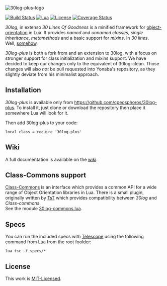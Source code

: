 ![30log-plus-logo](https://github.com/cpeosphoros/30log-plus/raw/master/30log-plus-logo.png)

[![Build Status](https://travis-ci.org/cpeosphoros/30log-plus.png)](https://travis-ci.org/cpeosphoros/30log-plus)
[![Lua](https://img.shields.io/badge/Lua-5.1%2C%205.2%2C%205.3%2C%20JIT-blue.svg)]()
[![License](http://img.shields.io/badge/Licence-MIT-brightgreen.svg)](LICENSE)
[![Coverage Status](https://coveralls.io/repos/github/cpeosphoros/30log-plus/badge.svg?branch=master)](https://coveralls.io/github/cpeosphoros/30log-plus?branch=master)

*30log*, in extenso *30 Lines Of Goodness* is a minified framework for [object-orientation](http://lua-users.org/wiki/ObjectOrientedProgramming) in Lua.
It provides  *named* and *unnamed classes*, *single inheritance*, *metamethods* and a basic support for _mixins_. In *30 lines*.<br/>
Well, [somehow](http://github.com/Yonaba/30log#30log-cleanlua).

*30log-plus* is both a fork from and an extension to 30log, with a focus on
stronger support for class initialization and mixins support. We have decided to
keep our changes only to the equivalent of 30log-clean. Those changes will also
*not* be pull requested into Yonaba's repository, as they slightly deviate from
his minimalist approach.

## Installation

*30log-plus* is available only from https://github.com/cpeosphoros/30log-plus.
To install it, just clone or download the repository then place it somewhere Lua
will look for it.

Then add 30log-plus to your code:

```
local class = require '30log-plus'
```

## Wiki

A full documentation is available on the [wiki](https://github.com/cpeosphoros/30log-plus/wiki).

## Class-Commons support

[Class-Commons](https://github.com/bartbes/Class-Commons) is an interface which provides a common API for a wide range of Object Orientation libraries in Lua. There is a small plugin, originally written by [TsT](https://github.com/tst2005)
which provides compatibility between *30log* and *Class-commons*. <br/>
See the module [30log-commons.lua](https://github.com/cpeosphoros/30log-plus/blob/master/30log-commons.lua).


## Specs

You can run the included specs with [Telescope](https://github.com/norman/telescope) using the following command from Lua from the root foolder:

```
lua tsc -f specs/*
```

## License

This work is [MIT-Licensed](https://raw.githubusercontent.com/cpeosphoros/30log-plus/master/LICENSE).
